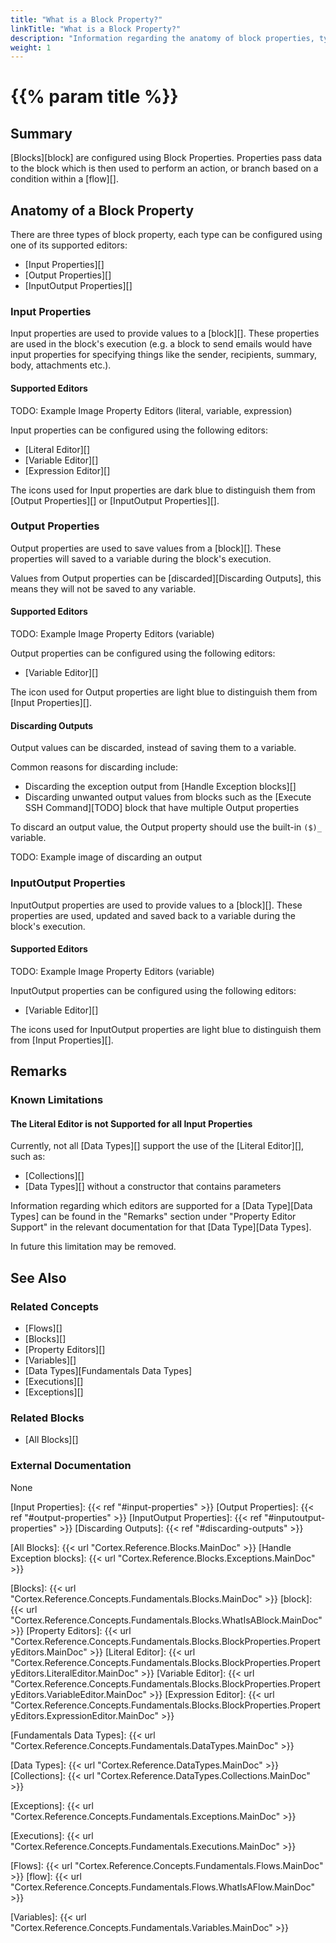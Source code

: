 ```yaml
---
title: "What is a Block Property?"
linkTitle: "What is a Block Property?"
description: "Information regarding the anatomy of block properties, types of property and their appearance, and configuring properties using the available property editors."
weight: 1
---
```


# {{% param title %}}

## Summary

[Blocks][block] are configured using Block Properties. Properties pass data to the block which is then used to perform an action, or branch based on a condition within a [flow][].

## Anatomy of a Block Property

There are three types of block property, each type can be configured using one of its supported editors:

- [Input Properties][]
- [Output Properties][]
- [InputOutput Properties][]

### Input Properties

Input properties are used to provide values to a [block][]. These properties are used in the block's execution (e.g. a block to send emails would have input properties for specifying things like the sender, recipients, summary, body, attachments etc.).

#### Supported Editors

TODO: Example Image Property Editors (literal, variable, expression)

Input properties can be configured using the following editors:

- [Literal Editor][]
- [Variable Editor][]
- [Expression Editor][]

The icons used for Input properties are dark blue to distinguish them from [Output Properties][] or [InputOutput Properties][].

### Output Properties

Output properties are used to save values from a [block][]. These properties will saved to a variable during the block's execution.

Values from Output properties can be [discarded][Discarding Outputs], this means they will not be saved to any variable.

#### Supported Editors

TODO: Example Image Property Editors (variable)

Output properties can be configured using the following editors:

- [Variable Editor][]

The icon used for Output properties are light blue to distinguish them from [Input Properties][].

#### Discarding Outputs

Output values can be discarded, instead of saving them to a variable.

Common reasons for discarding include:

- Discarding the exception output from [Handle Exception blocks][]
- Discarding unwanted output values from blocks such as the [Execute SSH Command][TODO] block that have multiple Output properties

To discard an output value, the Output property should use the built-in `($)_` variable.

TODO: Example image of discarding an output

### InputOutput Properties

InputOutput properties are used to provide values to a [block][]. These properties are used, updated and saved back to a variable during the block's execution.

#### Supported Editors

TODO: Example Image Property Editors (variable)

InputOutput properties can be configured using the following editors:

- [Variable Editor][]

The icons used for InputOutput properties are light blue to distinguish them from [Input Properties][].

## Remarks

### Known Limitations

#### The Literal Editor is not Supported for all Input Properties

Currently, not all [Data Types][] support the use of the [Literal Editor][], such as:

- [Collections][]
- [Data Types][] without a constructor that contains parameters

Information regarding which editors are supported for a [Data Type][Data Types] can be found in the "Remarks" section under "Property Editor Support" in the relevant documentation for that [Data Type][Data Types].

In future this limitation may be removed.

## See Also

### Related Concepts

- [Flows][]
- [Blocks][]
- [Property Editors][]
- [Variables][]
- [Data Types][Fundamentals Data Types]
- [Executions][]
- [Exceptions][]

### Related Blocks

- [All Blocks][]

### External Documentation

None

[Input Properties]: {{< ref "#input-properties" >}}
[Output Properties]: {{< ref "#output-properties" >}}
[InputOutput Properties]: {{< ref "#inputoutput-properties" >}}
[Discarding Outputs]: {{< ref "#discarding-outputs" >}}

[All Blocks]: {{< url "Cortex.Reference.Blocks.MainDoc" >}}
[Handle Exception blocks]: {{< url "Cortex.Reference.Blocks.Exceptions.MainDoc" >}}

[Blocks]: {{< url "Cortex.Reference.Concepts.Fundamentals.Blocks.MainDoc" >}}
[block]: {{< url "Cortex.Reference.Concepts.Fundamentals.Blocks.WhatIsABlock.MainDoc" >}}
[Property Editors]: {{< url "Cortex.Reference.Concepts.Fundamentals.Blocks.BlockProperties.PropertyEditors.MainDoc" >}}
[Literal Editor]: {{< url "Cortex.Reference.Concepts.Fundamentals.Blocks.BlockProperties.PropertyEditors.LiteralEditor.MainDoc" >}}
[Variable Editor]: {{< url "Cortex.Reference.Concepts.Fundamentals.Blocks.BlockProperties.PropertyEditors.VariableEditor.MainDoc" >}}
[Expression Editor]: {{< url "Cortex.Reference.Concepts.Fundamentals.Blocks.BlockProperties.PropertyEditors.ExpressionEditor.MainDoc" >}}

[Fundamentals Data Types]: {{< url "Cortex.Reference.Concepts.Fundamentals.DataTypes.MainDoc" >}}

[Data Types]: {{< url "Cortex.Reference.DataTypes.MainDoc" >}}
[Collections]: {{< url "Cortex.Reference.DataTypes.Collections.MainDoc" >}}

[Exceptions]: {{< url "Cortex.Reference.Concepts.Fundamentals.Exceptions.MainDoc" >}}

[Executions]: {{< url "Cortex.Reference.Concepts.Fundamentals.Executions.MainDoc" >}}

[Flows]: {{< url "Cortex.Reference.Concepts.Fundamentals.Flows.MainDoc" >}}
[flow]: {{< url "Cortex.Reference.Concepts.Fundamentals.Flows.WhatIsAFlow.MainDoc" >}}

[Variables]: {{< url "Cortex.Reference.Concepts.Fundamentals.Variables.MainDoc" >}}
